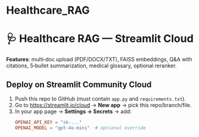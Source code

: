 # Healthcare_RAG
# 🩺 Healthcare RAG — Streamlit Cloud

**Features**: multi‑doc upload (PDF/DOCX/TXT), FAISS embeddings, Q&A with citations, 5‑bullet summarization, medical glossary, optional reranker.

## Deploy on Streamlit Community Cloud
1. Push this repo to GitHub (must contain `app.py` and `requirements.txt`).
2. Go to https://streamlit.io/cloud → **New app** → pick this repo/branch/file.
3. In your app page → **Settings → Secrets** → add:
   ```toml
   OPENAI_API_KEY = "sk-..."
   OPENAI_MODEL = "gpt-4o-mini"  # optional override
